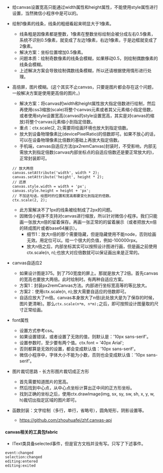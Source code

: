 * 给canvas设置宽高只能通过width属性和height属性，不能使用style属性进行设置，当然微信小程序中是可以的。

* 绘制1像素的线条，线条的粗细看起来明显大于1像素。
    - 线条粗是因像素都是整数，1像素在整数坐标绘制会被分成左右0.5像素，系统不识别0.5像素，就变成了左边1像素，右边1像素，于是边框就变成了2像素。
    - 解决方案：坐标位置增加0.5像素。
    - 问题本质：绘制奇数像素的线条会模糊，如果移动0.5，则绘制偶数像素的线条会模糊。
    - 上述解决方案会导致绘制偶数线条模糊，所以还请根据使用情形进行处理。

* 高倍屏，图片模糊。(这个其实不止canvas，只要是图片都会存在这个问题，一般解决方案是使用更高倍的图片。)
    - 解决方案：将canvas的width和height属性放大指定倍数进行绘制，然后再使用css3缩放(scale)将整个canvas元素或者其父元素缩小指定倍数，或者使用style设置宽高(canvas的style设置宽高，其实是对canvas的缩放)将整个canvas元素缩小到指定倍数。
    - 重点：ctx.scale(2, 2);需要将绘画环境也放大到指定倍数。
    - 放大到设备物理像素比(devicePixelRatio)的倍数即可。如果不放心的话，可以在设备物理像素比倍数的基础上再放大指定倍数。
    - 手机端，canvas自适应方法(px2remCanvas)封装时，不受影响，内部无需放大到指定倍数(canvas内部坐标点的自适应倍数还是要正常放大的)，正常封装即可。
    ```
    // 放大两倍
    canvas.setAttribute('width', width * 2);
    canvas.setAttribute('height', height * 2);
    // 还原
    canvas.style.width = width + 'px';
    canvas.style.height = height + 'px';
    // 不加这句话，绘图时的位置和宽高都要变化到指定的倍数。
    ctx.scale(2, 2);
    ```
    - 此方案解决不了1px的线条被绘制成了2px的问题。
    - 因微信小程序不支持对canvas进行缩放，所以针对微信小程序。我们只能画一张放大n倍的留着保存。再画一张正常的的留着展示（或者把放大n倍的转成图片或者base64展示）。
        - 细节1：放大n倍的那个需要隐藏，但是隐藏使用不能node，否则绘画无效。用定位可以。给一个很大的负值，例如-100000rpx。
        - 放大n倍之后，内部坐标其实可以按照设计图进行画，但是画之前使用ctx.scale(n, n);也放大对应倍数就可以保证画出来是正常的。

* canvas自适应2
    - 如果设计图是375。到了750宽度的屏上。那就是放大了2倍。首先canvas的宽高也要放大两倍。此时绘制时。有两种自适应方案。
    - 方案1：封装px2remCanvas方法。内部进行坐标宽高等的等比放大。
    - 方案2：使用ctx.scale(n, n);放大需要自适应的倍数即可。
    - 自适应放大了m倍。canvas本身放大了n倍(此处放大是为了保存的时候，图片更清晰)。那么```ctx.scale(n*m, n*m);```之后，即可按照设计图量取的尺寸正常绘画。

* font属性
    - 设置方式参考css。
    - 如果设置错误，或者设置了无效的值，则默认是：'10px sans-serif'。
    - 设置参数时，至少要有两个值。ctx.font = '40px Arial';
    - 否则都算是无效的设置，都会变成默认值：'10px sans-serif'。
    - 微信小程序中，字体大小不能为小数，否则也会变成默认值：'10px sans-serif'。

* 图片裁切思路 - 长方形图片裁切成正方形
    - 首先需要知道图片的宽高。
    - 然后找到中心点，从中心点坐标计算出正中间的正方形坐标。
    - 找到正确的坐标之后，使用ctx.drawImage(img, sx, sy, sw, sh, x, y, w, h)裁切出指定区域的图片即可。

* 函数封装：文字绘制（多行，单行，省略号），圆角矩形，阴影设置等。
    - https://github.com/zhouhuafei/zhf.canvas-api

#### canvas相关的工具包fabric
* IText类具备selected事件，但是官方文档并没有写。只写了下述事件。
```
event:changed
selection:changed
editing:entered
editing:exited
```
